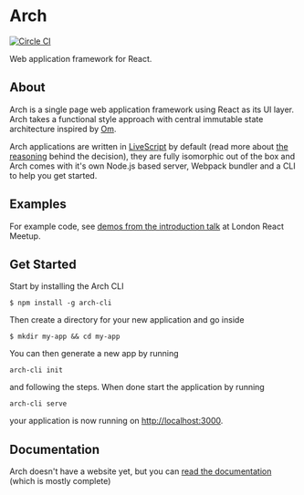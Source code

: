 Arch
======

[![Circle CI](https://circleci.com/gh/arch-js/arch.svg?style=svg)](https://circleci.com/gh/arch-js/arch)

Web application framework for React.

## About

Arch is a single page web application framework using React as its
UI layer. Arch takes a functional style approach with central immutable state
architecture inspired by [Om](https://github.com/omcljs/om).

Arch applications are written in [LiveScript](http://livescript.net)
by default (read more about [the reasoning](docs/07-livescript.md)
behind the decision), they are fully isomorphic out of the box and
Arch comes with it's own Node.js based server, Webpack bundler
and a CLI to help you get started.

## Examples

For example code, see [demos from the introduction talk](http://github.com/charypar/arch-talk)
at London React Meetup.

## Get Started

Start by installing the Arch CLI

```
$ npm install -g arch-cli
```

Then create a directory for your new application and go inside

```
$ mkdir my-app && cd my-app
```

You can then generate a new app by running

```
arch-cli init
```

and following the steps. When done start the application by running

```
arch-cli serve
```

your application is now running on <http://localhost:3000>.

## Documentation

Arch doesn't have a website yet, but you can [read the
documentation](docs/) (which is mostly complete)
